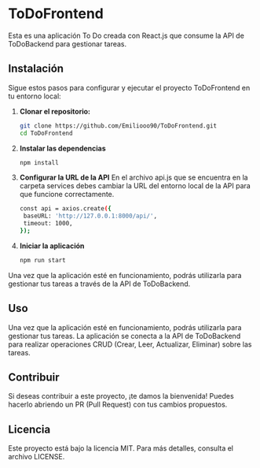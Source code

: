 # ToDoFrontend

Esta es una aplicación To Do creada con React.js que consume la API de ToDoBackend para gestionar tareas.

## Instalación

Sigue estos pasos para configurar y ejecutar el proyecto ToDoFrontend en tu entorno local:

1. **Clonar el repositorio:**
   ```bash
   git clone https://github.com/Emiliooo90/ToDoFrontend.git
   cd ToDoFrontend

2. **Instalar las dependencias**
   ```bash
   npm install
   
3. **Configurar la URL de la API**
   En el archivo api.js que se encuentra en la carpeta services debes cambiar la URL del entorno local de la API para que funcione correctamente.
   ```bash
   const api = axios.create({
    baseURL: 'http://127.0.0.1:8000/api/',
    timeout: 1000,
   });
   
4. **Iniciar la aplicación**
   ```bash
   npm run start

Una vez que la aplicación esté en funcionamiento, podrás utilizarla para gestionar tus tareas a través de la API de ToDoBackend.

## Uso
Una vez que la aplicación esté en funcionamiento, podrás utilizarla para gestionar tus tareas. La aplicación se conecta a la API de ToDoBackend para realizar operaciones CRUD (Crear, Leer, Actualizar, Eliminar) sobre las tareas.

## Contribuir
Si deseas contribuir a este proyecto, ¡te damos la bienvenida! Puedes hacerlo abriendo un PR (Pull Request) con tus cambios propuestos.

## Licencia
Este proyecto está bajo la licencia MIT. Para más detalles, consulta el archivo LICENSE.
